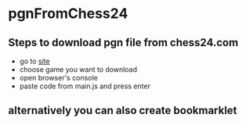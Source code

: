 # pgnFromChess24
## Steps to download pgn file from chess24.com
* go to [site](chess24.com)
* choose game you want to download
* open browser's console
* paste code from main.js and press enter

## alternatively you can also create bookmarklet